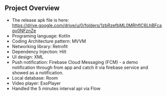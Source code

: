 ## Project Overview
- The release apk file is here: https://drive.google.com/drive/u/0/folders/1zbRzefbML0MRhflC6LhBFcaqv0NFznZe
- Programing language: Kotlin
- Coding Architecture pattern: MVVM
- Networking library: Retrofit
- Dependency Injection: Hilt
- UI design: XML
- Push notification: Firebase Cloud Messaging (FCM) - a demo notification through from app and catch it via firebase service and showed as a notification.
- Local database: Room
- Video player: ExoPlayer
- Handled the 5 minutes interval api via Flow
